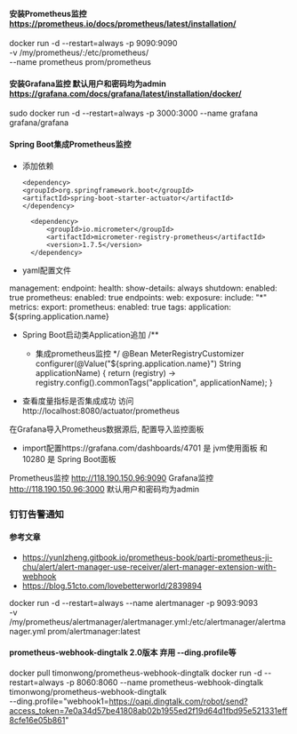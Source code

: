 #### 安装Prometheus监控 https://prometheus.io/docs/prometheus/latest/installation/

docker run -d --restart=always -p 9090:9090 \
-v /my/prometheus/:/etc/prometheus/  \
--name prometheus  prom/prometheus


#### 安装Grafana监控 默认用户和密码均为admin  https://grafana.com/docs/grafana/latest/installation/docker/

sudo docker run  -d --restart=always -p 3000:3000 --name grafana grafana/grafana

#### Spring Boot集成Prometheus监控
- 添加依赖
  
    <!-- Spring Boot监控 -->
      <dependency>
      <groupId>org.springframework.boot</groupId>
      <artifactId>spring-boot-starter-actuator</artifactId>
      </dependency>
  
  <!-- Prometheus监控  https://prometheus.io/docs/introduction/overview/ -->
        <dependency>
            <groupId>io.micrometer</groupId>
            <artifactId>micrometer-registry-prometheus</artifactId>
            <version>1.7.5</version>
        </dependency>

- yaml配置文件

management:
  endpoint:
    health:
      show-details: always
    shutdown:
      enabled: true
    prometheus:
      enabled: true
  endpoints:
    web:
      exposure:
        include: "*"
  metrics:
    export:
      prometheus:
        enabled: true
    tags:
      application: ${spring.application.name}

- Spring Boot启动类Application追加
  /**
  * 集成prometheus监控
    */
    @Bean
    MeterRegistryCustomizer<MeterRegistry> configurer(@Value("${spring.application.name}") String applicationName) {
    return (registry) -> registry.config().commonTags("application", applicationName);
    }

- 查看度量指标是否集成成功
  访问 http://localhost:8080/actuator/prometheus

在Grafana导入Prometheus数据源后, 配置导入监控面板
- import配置https://grafana.com/dashboards/4701 是 jvm使用面板 和 10280 是 Spring Boot面板

Prometheus监控 http://118.190.150.96:9090
Grafana监控 http://118.190.150.96:3000  默认用户和密码均为admin


###  钉钉告警通知
#### 参考文章 
- https://yunlzheng.gitbook.io/prometheus-book/parti-prometheus-ji-chu/alert/alert-manager-use-receiver/alert-manager-extension-with-webhook
- https://blog.51cto.com/lovebetterworld/2839894

docker run -d --restart=always --name alertmanager -p 9093:9093  \
-v /my/prometheus/alertmanager/alertmanager.yml:/etc/alertmanager/alertmanager.yml prom/alertmanager:latest

####  prometheus-webhook-dingtalk 2.0版本 弃用 --ding.profile等
docker pull timonwong/prometheus-webhook-dingtalk
docker run -d --restart=always -p 8060:8060 --name prometheus-webhook-dingtalk timonwong/prometheus-webhook-dingtalk \
 --ding.profile="webhook1=https://oapi.dingtalk.com/robot/send?access_token=7e0a34d57be41808ab02b1955ed2f19d64d1fbd95e521331eff8cfe16e05b861"
